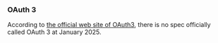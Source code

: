 ### OAuth 3
According to [the official web site of OAuth3](https://oauth.net/3/), there is no spec 
officially called OAuth 3 at January 2025.